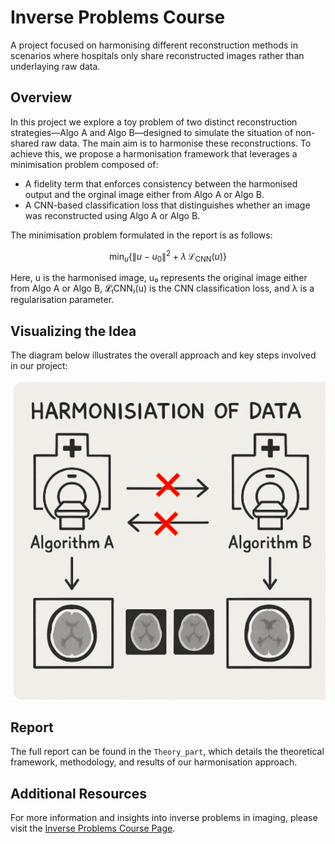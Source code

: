 # Inverse Problems Course

A project focused on harmonising different reconstruction methods in scenarios where hospitals only share reconstructed images rather than underlaying raw data.

## Overview

In this project we explore a toy problem of two distinct reconstruction strategies—Algo A and Algo B—designed to simulate the situation of non-shared raw data. The main aim is to harmonise these reconstructions. To achieve this, we propose a harmonisation framework that leverages a minimisation problem composed of:
- A fidelity term that enforces consistency between the harmonised output and the orginal image either from Algo A or Algo B.
- A CNN-based classification loss that distinguishes whether an image was reconstructed using Algo A or Algo B.

The minimisation problem formulated in the report is as follows:

$$
\min_{u} \left\{ \| u - u_0 \|^2 + \lambda\, \mathcal{L}_{\text{CNN}}(u) \right\}
$$

Here, u is the harmonised image, u₀ represents the original image either from Algo A or Algo B, 𝓛₍CNN₎(u) is the CNN classification loss, and λ is a regularisation parameter.


## Visualizing the Idea

The diagram below illustrates the overall approach and key steps involved in our project:

![Overview of the Inverse Problems Approach](Theory_part/images/overview_idea.png)

## Report

The full report can be found in the `Theory_part`, which details the theoretical framework, methodology, and results of our harmonisation approach.

## Additional Resources

For more information and insights into inverse problems in imaging, please visit the [Inverse Problems Course Page](https://tristanvanleeuwen.github.io/IP_and_Im_Lectures/intro.html).